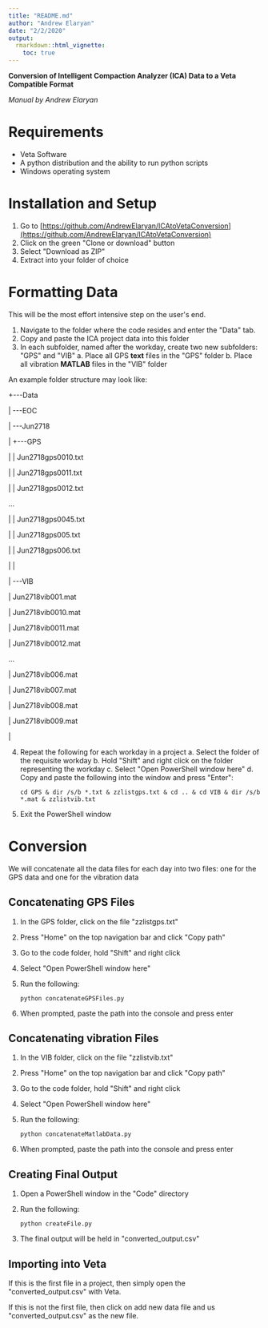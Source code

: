 ```yaml
---
title: "README.md"
author: "Andrew Elaryan"
date: "2/2/2020"
output:
  rmarkdown::html_vignette:
    toc: true
---
```


**Conversion of Intelligent Compaction Analyzer (ICA) Data to a Veta Compatible Format**

*Manual by Andrew Elaryan*

# Requirements

- Veta Software
- A python distribution and the ability to run python scripts
- Windows operating system


# Installation and Setup

1. Go to [https://github.com/AndrewElaryan/ICAtoVetaConversion](https://github.com/AndrewElaryan/ICAtoVetaConversion)
2. Click on the green &quot;Clone or download&quot; button
3. Select "Download as ZIP"
4. Extract into your folder of choice

# Formatting Data

This will be the most effort intensive step on the user&#39;s end.

1. Navigate to the folder where the code resides and enter the &quot;Data&quot; tab.
2. Copy and paste the ICA project data into this folder
3. In each subfolder, named after the workday, create two new subfolders: &quot;GPS&quot; and &quot;VIB&quot;
  a. Place all GPS **text** files in the &quot;GPS&quot; folder
  b. Place all vibration **MATLAB** files in the &quot;VIB&quot; folder

An example folder structure may look like:

+---Data

|   \---EOC

|       \---Jun2718

|           +---GPS

|           |       Jun2718gps0010.txt

|           |       Jun2718gps0011.txt

|           |       Jun2718gps0012.txt

…

|           |       Jun2718gps0045.txt

|           |       Jun2718gps005.txt

|           |       Jun2718gps006.txt

|           |

|           \---VIB

|                   Jun2718vib001.mat

|                   Jun2718vib0010.mat

|                   Jun2718vib0011.mat

|                   Jun2718vib0012.mat

…

|                   Jun2718vib006.mat

|                   Jun2718vib007.mat

|                   Jun2718vib008.mat

|                   Jun2718vib009.mat

|



4. Repeat the following for each workday in a project
  a. Select the folder of the requisite workday
  b. Hold &quot;Shift&quot; and right click on the folder representing the workday
  c. Select &quot;Open PowerShell window here&quot;
  d. Copy and paste the following into the window and press &quot;Enter&quot;:

    `cd GPS & dir /s/b *.txt & zzlistgps.txt & cd .. & cd VIB & dir /s/b *.mat & zzlistvib.txt`

5. Exit the PowerShell window

# Conversion

We will concatenate all the data files for each day into two files: one for the GPS data and one for the vibration data

## Concatenating GPS Files

1. In the GPS folder, click on the file &quot;zzlistgps.txt&quot;
2. Press &quot;Home&quot; on the top navigation bar and click &quot;Copy path&quot;
3. Go to the code folder, hold &quot;Shift&quot; and right click
4. Select &quot;Open PowerShell window here&quot;
5. Run the following:

    `python concatenateGPSFiles.py`

6. When prompted, paste the path into the console and press enter



## Concatenating vibration Files

1. In the VIB folder, click on the file &quot;zzlistvib.txt&quot;
2. Press &quot;Home&quot; on the top navigation bar and click &quot;Copy path&quot;
3. Go to the code folder, hold &quot;Shift&quot; and right click
4. Select &quot;Open PowerShell window here&quot;
5. Run the following:

    `python concatenateMatlabData.py`

6. When prompted, paste the path into the console and press enter

## Creating Final Output

1. Open a PowerShell window in the &quot;Code&quot; directory
2. Run the following:

    `python createFile.py`

1. The final output will be held in &quot;converted\_output.csv&quot;

## Importing into Veta

If this is the first file in a project, then simply open the &quot;converted\_output.csv&quot; with Veta.

If this is not the first file, then click on add new data file and us &quot;converted\_output.csv&quot; as the new file.
